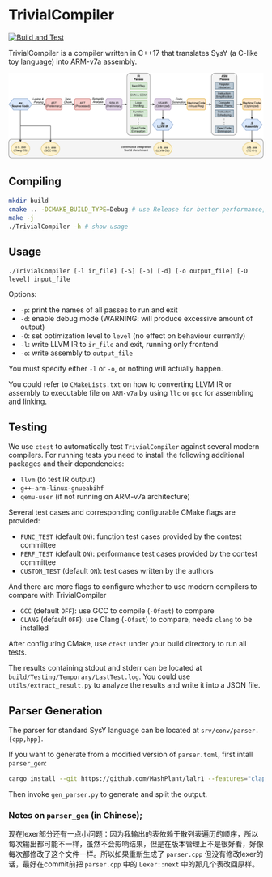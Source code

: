 # TrivialCompiler

[![Build and Test](https://github.com/TrivialCompiler/TrivialCompiler/workflows/Build%20and%20Test/badge.svg)](https://github.com/TrivialCompiler/TrivialCompiler)

TrivialCompiler is a compiler written in C++17 that translates SysY (a C-like toy language) into ARM-v7a assembly.

![Architecture of TrivialCompiler](architecture.png)

## Compiling

```bash
mkdir build
cmake .. -DCMAKE_BUILD_TYPE=Debug # use Release for better performance, Debug for enabling ASan
make -j
./TrivialCompiler -h # show usage
```

## Usage

```
./TrivialCompiler [-l ir_file] [-S] [-p] [-d] [-o output_file] [-O level] input_file
```

Options:

* `-p`: print the names of all passes to run and exit
* `-d`: enable debug mode (WARNING: will produce excessive amount of output)
* `-O`: set optimization level to `level` (no effect on behaviour currently)
* `-l`: write LLVM IR to `ir_file` and exit, running only frontend
* `-o`: write assembly to `output_file`

You must specify either `-l` or `-o`, or nothing will actually happen.

You could refer to `CMakeLists.txt` on how to converting LLVM IR or assembly to executable file on `ARM-v7a` by using `llc` or `gcc` for assembling and linking.

## Testing

We use `ctest` to automatically test `TrivialCompiler` against several modern compilers. For running tests you need to install the following additional packages and their dependencies:

* `llvm` (to test IR output)
* `g++-arm-linux-gnueabihf`
* `qemu-user` (if not running on ARM-v7a architecture)

Several test cases and corresponding configurable CMake flags are provided:

* `FUNC_TEST` (default `ON`): function test cases provided by the contest committee
* `PERF_TEST` (default `ON`): performance test cases provided by the contest committee
* `CUSTOM_TEST` (default `ON`): test cases written by the authors

And there are more flags to configure whether to use modern compilers to compare with TrivialCompiler

* `GCC` (default `OFF`): use GCC to compile (`-Ofast`) to compare
* `CLANG` (default `OFF`): use Clang (`-Ofast`) to compare, needs `clang` to be installed

After configuring CMake, use `ctest` under your build directory to run all tests.

The results containing stdout and stderr can be located at `build/Testing/Temporary/LastTest.log`. You could use `utils/extract_result.py` to analyze the results and write it into a JSON file.

## Parser Generation

The parser for standard SysY language can be located at `srv/conv/parser.{cpp,hpp}`.

If you want to generate from a modified version of `parser.toml`, first intall `parser_gen`:

```bash
cargo install --git https://github.com/MashPlant/lalr1 --features="clap toml"
```

Then invoke `gen_parser.py` to generate and split the output.

### Notes on `parser_gen` (in Chinese);

现在lexer部分还有一点小问题：因为我输出的表依赖于散列表遍历的顺序，所以每次输出都可能不一样，虽然不会影响结果，但是在版本管理上不是很好看，好像每次都修改了这个文件一样。所以如果重新生成了 `parser.cpp` 但没有修改lexer的话，最好在commit前把 `parser.cpp` 中的 `Lexer::next` 中的那几个表改回原样。

